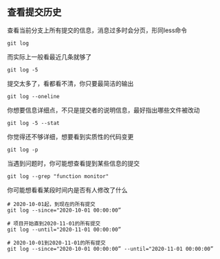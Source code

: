 ## 查看提交历史

查看当前分支上所有提交的信息，消息过多时会分页，形同less命令

```
git log
```

而实际上一般看最近几条就够了

```
git log -5
```

提交太多了，看都看不清，你只要最简洁的输出

```
git log --oneline
```

你想要信息详细点，不只是提交者的说明信息，最好指出哪些文件被改动

```
git log -5 --stat
```

你觉得还不够详细，想要看到实质性的代码变更

```
git log -p
```

当遇到问题时，你可能想查看提到某些信息的提交

```
git log --grep "function monitor"
```

你可能想看看某段时间内是否有人修改了什么

```
# 2020-10-01起，到现在的所有提交
git log --since="2020-10-01 00:00:00”

# 项目开始直到2020-11-01的所有提交
git log --until="2020-11-01 00:00:00”

# 2020-10-01到2020-11-01的所有提交
git log --since="2020-10-01 00:00:00” --until="2020-11-01 00:00:00”
```